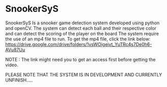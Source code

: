 # SnookerSyS
SnookerSyS Is a snooker game detection system developed using python and openCV. The system can detect each ball and their respective color and can detect the scoring of the player on the board 
The system require the use of an mp4 file to run. 
To get the mp4 file, click the link below:
https://drive.google.com/drive/folders/1vsWOigeivt_YuTRc4s7De0h6-AVu87Uu

NOTE : The link might need you to get an access first before getting the video.

PLEASE NOTE THAT THE SYSTEM IS IN DEVELOPMENT AND CURRENTLY UNFINISH.....
